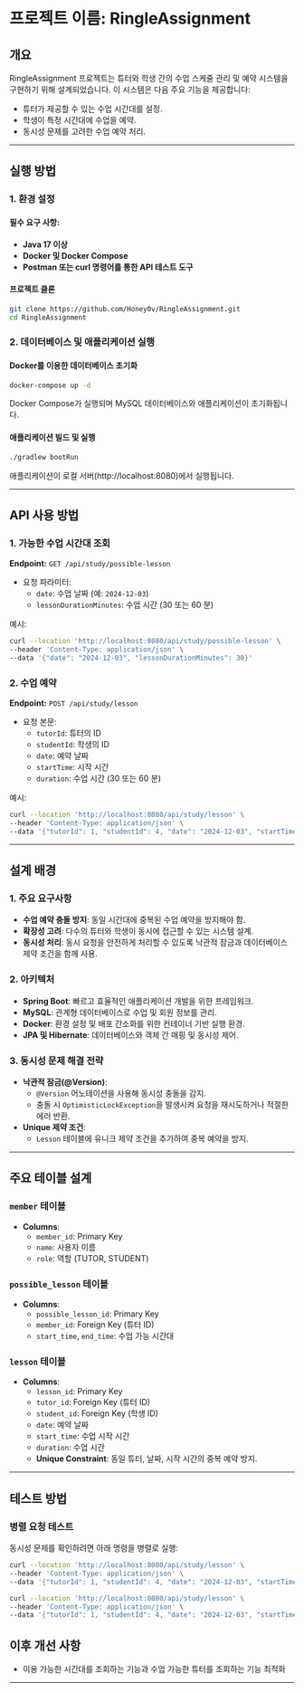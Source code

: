 # 프로젝트 이름: RingleAssignment

## 개요
RingleAssignment 프로젝트는 튜터와 학생 간의 수업 스케줄 관리 및 예약 시스템을 구현하기 위해 설계되었습니다. 이 시스템은 다음 주요 기능을 제공합니다:
- 튜터가 제공할 수 있는 수업 시간대를 설정.
- 학생이 특정 시간대에 수업을 예약.
- 동시성 문제를 고려한 수업 예약 처리.

---

## 실행 방법

### 1. 환경 설정

#### 필수 요구 사항:
- **Java 17 이상**
- **Docker 및 Docker Compose**
- **Postman 또는 curl 명령어를 통한 API 테스트 도구**

#### 프로젝트 클론
```bash
git clone https://github.com/Honey0v/RingleAssignment.git
cd RingleAssignment
```

### 2. 데이터베이스 및 애플리케이션 실행

#### Docker를 이용한 데이터베이스 초기화
```bash
docker-compose up -d
```

Docker Compose가 실행되며 MySQL 데이터베이스와 애플리케이션이 초기화됩니다.

#### 애플리케이션 빌드 및 실행
```bash
./gradlew bootRun
```
애플리케이션이 로컬 서버(http://localhost:8080)에서 실행됩니다.

---

## API 사용 방법

### 1. 가능한 수업 시간대 조회
**Endpoint:** `GET /api/study/possible-lesson`
- 요청 파라미터:
    - `date`: 수업 날짜 (예: `2024-12-03`)
    - `lessonDurationMinutes`: 수업 시간 (30 또는 60 분)

예시:
```bash
curl --location 'http://localhost:8080/api/study/possible-lesson' \
--header 'Content-Type: application/json' \
--data '{"date": "2024-12-03", "lessonDurationMinutes": 30}'
```

### 2. 수업 예약
**Endpoint:** `POST /api/study/lesson`
- 요청 본문:
    - `tutorId`: 튜터의 ID
    - `studentId`: 학생의 ID
    - `date`: 예약 날짜
    - `startTime`: 시작 시간
    - `duration`: 수업 시간 (30 또는 60 분)

예시:
```bash
curl --location 'http://localhost:8080/api/study/lesson' \
--header 'Content-Type: application/json' \
--data '{"tutorId": 1, "studentId": 4, "date": "2024-12-03", "startTime": "14:00:00", "duration": 30}'
```

---

## 설계 배경

### 1. 주요 요구사항
- **수업 예약 충돌 방지**: 동일 시간대에 중복된 수업 예약을 방지해야 함.
- **확장성 고려**: 다수의 튜터와 학생이 동시에 접근할 수 있는 시스템 설계.
- **동시성 처리**: 동시 요청을 안전하게 처리할 수 있도록 낙관적 잠금과 데이터베이스 제약 조건을 함께 사용.

### 2. 아키텍처
- **Spring Boot**: 빠르고 효율적인 애플리케이션 개발을 위한 프레임워크.
- **MySQL**: 관계형 데이터베이스로 수업 및 회원 정보를 관리.
- **Docker**: 환경 설정 및 배포 간소화를 위한 컨테이너 기반 실행 환경.
- **JPA 및 Hibernate**: 데이터베이스와 객체 간 매핑 및 동시성 제어.

### 3. 동시성 문제 해결 전략
- **낙관적 잠금(@Version)**:
    - `@Version` 어노테이션을 사용해 동시성 충돌을 감지.
    - 충돌 시 `OptimisticLockException`을 발생시켜 요청을 재시도하거나 적절한 에러 반환.
- **Unique 제약 조건**:
    - `Lesson` 테이블에 유니크 제약 조건을 추가하여 중복 예약을 방지.

---

## 주요 테이블 설계

### `member` 테이블
- **Columns**:
    - `member_id`: Primary Key
    - `name`: 사용자 이름
    - `role`: 역할 (TUTOR, STUDENT)

### `possible_lesson` 테이블
- **Columns**:
    - `possible_lesson_id`: Primary Key
    - `member_id`: Foreign Key (튜터 ID)
    - `start_time`, `end_time`: 수업 가능 시간대

### `lesson` 테이블
- **Columns**:
    - `lesson_id`: Primary Key
    - `tutor_id`: Foreign Key (튜터 ID)
    - `student_id`: Foreign Key (학생 ID)
    - `date`: 예약 날짜
    - `start_time`: 수업 시작 시간
    - `duration`: 수업 시간
    - **Unique Constraint**: 동일 튜터, 날짜, 시작 시간의 중복 예약 방지.

---

## 테스트 방법

### 병렬 요청 테스트
동시성 문제를 확인하려면 아래 명령을 병렬로 실행:
```bash
curl --location 'http://localhost:8080/api/study/lesson' \
--header 'Content-Type: application/json' \
--data '{"tutorId": 1, "studentId": 4, "date": "2024-12-03", "startTime": "14:00:00", "duration": 30}' &

curl --location 'http://localhost:8080/api/study/lesson' \
--header 'Content-Type: application/json' \
--data '{"tutorId": 1, "studentId": 4, "date": "2024-12-03", "startTime": "14:00:00", "duration": 30}' &
```
## 이후 개선 사항
- 이용 가능한 시간대를 조회하는 기능과 수업 가능한 튜터를 조회하는 기능 최적화



---